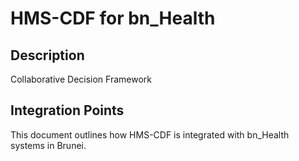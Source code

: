 # HMS-CDF for bn_Health

## Description

Collaborative Decision Framework

## Integration Points

This document outlines how HMS-CDF is integrated with bn_Health systems in Brunei.
